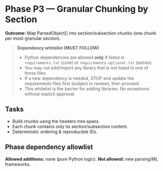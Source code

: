 # Phase P3 — Granular Chunking by Section
**Outcome:** Map ParsedObject[] into section/subsection chunks (one chunk per most-granular section).

> **Dependency whitelist (MUST FOLLOW)**
>
> - Python dependencies are allowed **only** if listed in `requirements.txt` (core) or `requirements-optional.txt` (extras).
> - You may not add/import any library that is not listed in one of those files.
> - If a new dependency is needed, STOP and update the requirements files first (subject to review), then proceed.
> - This whitelist is the barrier for adding libraries. No exceptions without explicit approval.


## Tasks
- Build chunks using the headers tree spans.
- Each chunk contains only its section/subsection content.
- Deterministic ordering & reproducible IDs.

## Phase dependency allowlist

**Allowed additions:** none (pure Python logic).
**Not allowed:** new parsing/ML frameworks.

